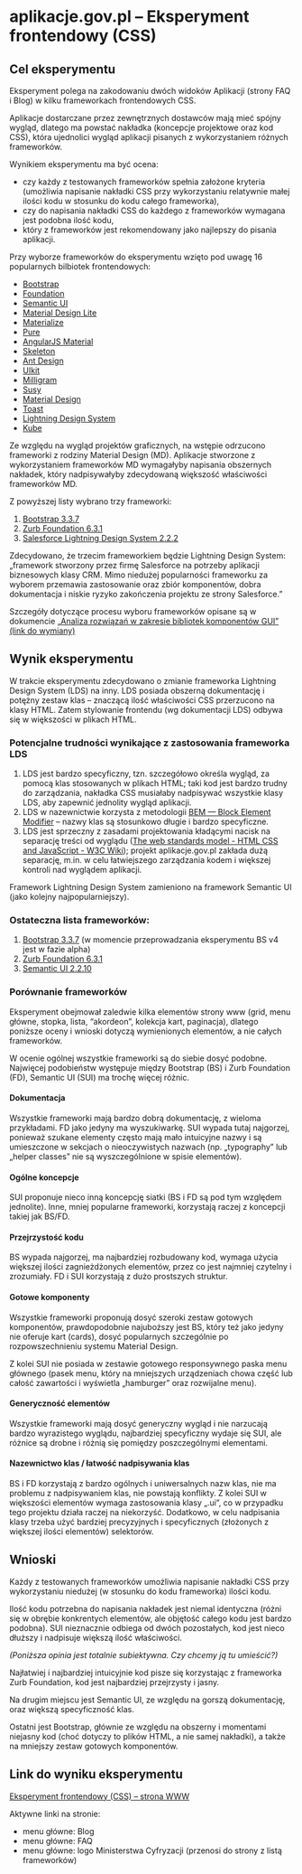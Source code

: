 # aplikacje.gov.pl – Eksperyment frontendowy (CSS)
## Cel eksperymentu
Eksperyment polega na zakodowaniu dwóch widoków Aplikacji (strony FAQ i Blog) w kilku frameworkach frontendowych CSS.

Aplikacje dostarczane przez zewnętrznych dostawców mają mieć spójny wygląd, dlatego ma powstać nakładka (koncepcje projektowe oraz kod CSS), która ujednolici wygląd aplikacji pisanych z wykorzystaniem różnych frameworków.

Wynikiem eksperymentu ma być ocena:
* czy każdy z testowanych frameworków spełnia założone kryteria (umożliwia napisanie nakładki CSS przy wykorzystaniu relatywnie małej ilości kodu w stosunku do kodu całego frameworka),
* czy do napisania nakładki CSS do każdego z frameworków wymagana jest podobna ilość kodu,
* który z frameworków jest rekomendowany jako najlepszy do pisania aplikacji.

Przy wyborze frameworków do eksperymentu wzięto pod uwagę 16 popularnych bilbiotek frontendowych:

* [Bootstrap](http://getbootstrap.com/)
* [Foundation](http://foundation.zurb.com/)
* [Semantic UI](https://semantic-ui.com/)
* [Material Design Lite](https://getmdl.io/)
* [Materialize](http://materializecss.com/)
* [Pure](https://purecss.io/)
* [AngularJS Material](https://material.angularjs.org/latest/)
* [Skeleton](http://getskeleton.com/)
* [Ant Design](https://ant.design/)
* [UIkit](https://getuikit.com/)
* [Milligram](https://milligram.github.io/)
* [Susy](http://susy.oddbird.net/)
* [Material Design](https://material.io/)
* [Toast](https://daneden.github.io/Toast/)
* [Lightning Design System](https://lightningdesignsystem.com)
* [Kube](https://imperavi.com/kube/)

Ze względu na wygląd projektów graficznych, na wstępie odrzucono frameworki z rodziny Material Design (MD). Aplikacje stworzone z wykorzystaniem frameworków MD wymagałyby napisania obszernych nakładek, który nadpisywałyby zdecydowaną większość właściwości frameworków MD.

Z powyższej listy wybrano trzy frameworki:

1. [Bootstrap 3.3.7](https://getbootstrap.com/)
2. [Zurb Foundation 6.3.1](http://foundation.zurb.com/)
3. [Salesforce Lightning Design System 2.2.2](https://www.lightningdesignsystem.com/)

Zdecydowano, że trzecim frameworkiem będzie Lightning Design System: „framework stworzony przez firmę Salesforce na potrzeby aplikacji biznesowych klasy CRM. Mimo niedużej popularności frameworku za wyborem przemawia zastosowanie oraz zbiór komponentów, dobra dokumentacja i niskie ryzyko zakończenia projektu ze strony Salesforce.”

Szczegóły dotyczące procesu wyboru frameworków opisane są w dokumencie [„Analiza rozwiązań w zakresie bibliotek komponentów GUI” (link do wymiany)](https://github.com/miron-grzegorkiewicz/ezd-analizy-it/blob/master/analiza-rozwiazan-biblioteki-komponentow-GUI.rst)

## Wynik eksperymentu
W trakcie eksperymentu zdecydowano o zmianie frameworka Lightning Design System (LDS) na inny. LDS posiada obszerną dokumentację i potężny zestaw klas – znaczącą ilość właściwości CSS przerzucono na klasy HTML. Zatem stylowanie frontendu (wg dokumentacji LDS) odbywa się w większości w plikach HTML.

### Potencjalne trudności wynikające z zastosowania frameworka LDS

1. LDS jest bardzo specyficzny, tzn. szczegółowo określa wygląd, za pomocą klas stosowanych w plikach HTML; taki kod jest bardzo trudny do zarządzania, nakładka CSS musiałaby nadpisywać wszystkie klasy LDS, aby zapewnić jednolity wygląd aplikacji.
2. LDS w nazewnictwie korzysta z metodologii [BEM — Block Element Modifier](http://getbem.com/) – nazwy klas są stosunkowo długie i bardzo specyficzne.
3. LDS jest sprzeczny z zasadami projektowania kładącymi nacisk na separację treści od wyglądu ([The web standards model - HTML CSS and JavaScript - W3C Wiki](https://www.w3.org/wiki/The_web_standards_model_-_HTML_CSS_and_JavaScript)); projekt aplikacje.gov.pl zakłada dużą separację, m.in. w celu łatwiejszego zarządzania kodem i większej kontroli nad wyglądem aplikacji.

Framework Lightning Design System zamieniono na framework Semantic UI (jako kolejny najpopularniejszy).

### Ostateczna lista frameworków:

1. [Bootstrap 3.3.7](https://getbootstrap.com/) (w momencie przeprowadzania eksperymentu BS v4 jest w fazie alpha)
2. [Zurb Foundation 6.3.1](http://foundation.zurb.com/)
3. [Semantic UI 2.2.10](https://semantic-ui.com/)

### Porównanie frameworków

Eksperyment obejmował zaledwie kilka elementów strony www (grid, menu główne, stopka, lista, “akordeon”, kolekcja kart, paginacja), dlatego poniższe oceny i wnioski dotyczą wymienionych elementów, a nie całych frameworków.

W ocenie ogólnej wszystkie frameworki są do siebie dosyć podobne. Najwięcej podobieństw występuje między Bootstrap (BS) i Zurb Foundation (FD), Semantic UI (SUI) ma trochę więcej różnic.

#### Dokumentacja

Wszystkie frameworki mają bardzo dobrą dokumentację, z wieloma przykładami. FD jako jedyny ma wyszukiwarkę. SUI wypada tutaj najgorzej, ponieważ szukane elementy często mają mało intuicyjne nazwy i są umieszczone w sekcjach o nieoczywistych nazwach (np. „typography” lub „helper classes” nie są wyszczególnione w spisie elementów).

#### Ogólne koncepcje

SUI proponuje nieco inną koncepcję siatki (BS i FD są pod tym względem jednolite). Inne, mniej popularne frameworki, korzystają raczej z koncepcji takiej jak BS/FD.

#### Przejrzystość kodu

BS wypada najgorzej, ma najbardziej rozbudowany kod, wymaga użycia większej ilości zagnieżdżonych elementów, przez co jest najmniej czytelny i zrozumiały. FD i SUI korzystają z dużo prostszych struktur.

#### Gotowe komponenty

Wszystkie frameworki proponują dosyć szeroki zestaw gotowych komponentów, prawdopodobnie najuboższy jest BS, który też jako jedyny nie oferuje kart (cards), dosyć popularnych szczególnie po rozpowszechnieniu systemu Material Design.

Z kolei SUI nie posiada w zestawie gotowego responsywnego paska menu głównego (pasek menu, który na mniejszych urządzeniach chowa część lub całość zawartości i wyświetla „hamburger” oraz rozwijalne menu).

#### Generyczność elementów

Wszystkie frameworki mają dosyć generyczny wygląd i nie narzucają bardzo wyrazistego wyglądu, najbardziej specyficzny wydaje się SUI, ale różnice są drobne i różnią się pomiędzy poszczególnymi elementami.

#### Nazewnictwo klas / łatwość nadpisywania klas

BS i FD korzystają z bardzo ogólnych i uniwersalnych nazw klas, nie ma problemu z nadpisywaniem klas, nie powstają konflikty. Z kolei SUI w większości elementów wymaga zastosowania klasy „.ui”, co w przypadku tego projektu działa raczej na niekorzyść. Dodatkowo, w celu nadpisania klasy trzeba użyć bardziej precyzyjnych i specyficznych (złożonych z większej ilości elementów) selektorów.

## Wnioski
Każdy z testowanych frameworków umożliwia napisanie nakładki CSS przy wykorzystaniu niedużej (w stosunku do kodu frameworka) ilości kodu.

Ilość kodu potrzebna do napisania nakładek jest niemal identyczna (różni się w obrębie konkrentych elementów, ale objętość całego kodu jest bardzo podobna). SUI nieznacznie odbiega od dwóch pozostałych, kod jest nieco dłuższy i nadpisuje większą ilość właściwości.

*(Poniższa opinia jest totalnie subiektywna. Czy chcemy ją tu umieścić?)*

Najłatwiej i najbardziej intuicyjnie kod pisze się korzystając z frameworka Zurb Foundation, kod jest najbardziej przejrzysty i jasny.

Na drugim miejscu jest Semantic UI, ze względu na gorszą dokumentację, oraz większą specyficzność klas.

Ostatni jest Bootstrap, głównie ze względu na obszerny i momentami niejasny kod (choć dotyczy to plików HTML, a nie samej nakładki), a także na mniejszy zestaw gotowych komponentów.

## Link do wyniku eksperymentu

[Eksperyment frontendowy (CSS) – strona WWW](https://kamilradziszewski.github.io/frontend-experiments/)

Aktywne linki na stronie:

* menu główne: Blog
* menu główne: FAQ
* menu główne: logo Ministerstwa Cyfryzacji (przenosi do strony z listą frameworków)
